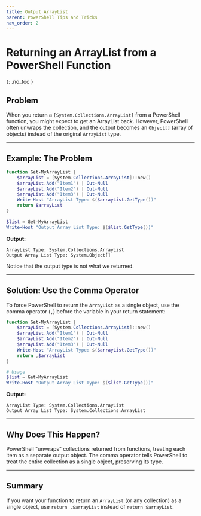 ```yaml
---
title: Output ArrayList
parent: PowerShell Tips and Tricks
nav_order: 2
---
```



# Returning an ArrayList from a PowerShell Function
{: .no_toc }

## Problem

When you return a `[System.Collections.ArrayList]` from a PowerShell function, you might expect to get an ArrayList back. However, PowerShell often unwraps the collection, and the output becomes an `Object[]` (array of objects) instead of the original `ArrayList` type.

---

## Example: The Problem

```powershell
function Get-MyArrayList {
    $arrayList = [System.Collections.ArrayList]::new()
    $arrayList.Add("Item1") | Out-Null
    $arrayList.Add("Item2") | Out-Null
    $arrayList.Add("Item3") | Out-Null
    Write-Host "ArrayList Type: $($arrayList.GetType())"
    return $arrayList
}

$list = Get-MyArrayList
Write-Host "Output Array List Type: $($list.GetType())"
```

**Output:**

```
ArrayList Type: System.Collections.ArrayList
Output Array List Type: System.Object[]
```

Notice that the output type is not what we returned.

---

## Solution: Use the Comma Operator

To force PowerShell to return the `ArrayList` as a single object, use the comma operator (`,`) before the variable in your return statement:

```powershell
function Get-MyArrayList {
    $arrayList = [System.Collections.ArrayList]::new()
    $arrayList.Add("Item1") | Out-Null
    $arrayList.Add("Item2") | Out-Null
    $arrayList.Add("Item3") | Out-Null
    Write-Host "ArrayList Type: $($arrayList.GetType())"
    return ,$arrayList
}

# Usage
$list = Get-MyArrayList
Write-Host "Output Array List Type: $($list.GetType())"
```

**Output:**

```
ArrayList Type: System.Collections.ArrayList
Output Array List Type: System.Collections.ArrayList
```

---

## Why Does This Happen?

PowerShell "unwraps" collections returned from functions, treating each item as a separate output object. The comma operator tells PowerShell to treat the entire collection as a single object, preserving its type.

---

## Summary

If you want your function to return an `ArrayList` (or any collection) as a single object, use `return ,$arrayList` instead of `return $arrayList`.
